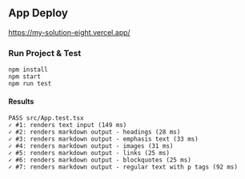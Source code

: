 ## App Deploy

https://my-solution-eight.vercel.app/

### Run Project & Test

```
npm install
npm start
npm run test
```

#### Results

```
PASS src/App.test.tsx
✓ #1: renders text input (149 ms)
✓ #2: renders markdown output - headings (28 ms)
✓ #3: renders markdown output - emphasis text (33 ms)
✓ #4: renders markdown output - images (31 ms)
✓ #5: renders markdown output - links (25 ms)
✓ #6: renders markdown output - blockquotes (25 ms)
✓ #7: renders markdown output - regular text with p tags (92 ms)
```
